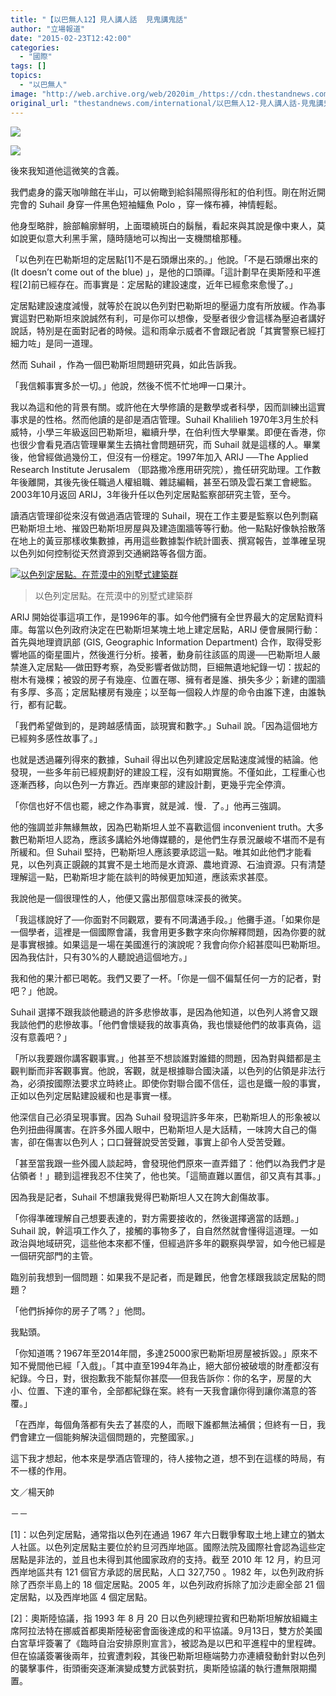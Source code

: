 ```yaml
---
title: "【以巴無人12】見人講人話  見鬼講鬼話"
author: "立場報道"
date: "2015-02-23T12:42:00"
categories:
  - "國際"
tags: []
topics:
  - "以巴無人"
image: "http://web.archive.org/web/2020im_/https://cdn.thestandnews.com/media/photos/cache/1002_hza5M_1200x0.JPG"
original_url: "thestandnews.com/international/以巴無人12-見人講人話-見鬼講鬼話"
---
```

![](http://web.archive.org/web/2020im_/https://cdn.thestandnews.com/media/photos/cache/1002_hza5M_1200x0.JPG)

[![](http://web.archive.org/web/2020im_/https://cdn.thestandnews.com/media/photos/cache/1001_tkupF_1200x0.JPG)](../../%E4%BB%A5%E5%B7%B4%E7%84%A1%E4%BA%BA/")

後來我知道他這微笑的含義。

我們處身的露天咖啡館在半山，可以俯瞰到給斜陽照得彤紅的伯利恆。剛在附近開完會的 Suhail 身穿一件黑色短袖鱷魚 Polo ，穿一條布褲，神情輕鬆。

他身型略胖，臉部輪廓鮮明，上面環繞斑白的鬍鬚，看起來與其說是像中東人，莫如說更似意大利黑手黨，隨時隨地可以掏出一支機關槍那種。

「以色列在巴勒斯坦的定居點\[1\]不是石頭爆出來的。」他說。「不是石頭爆出來的 (It doesn’t come out of the blue) 」，是他的口頭禪。「這計劃早在奧斯陸和平進程\[2\]前已經存在。而事實是：定居點的建設速度，近年已經愈來愈慢了。」

定居點建設速度減慢，就等於在說以色列對巴勒斯坦的壓逼力度有所放緩。作為事實這對巴勒斯坦來說誠然有利，可是你可以想像，受壓者很少會這樣為壓迫者講好說話，特別是在面對記者的時候。這和雨傘示威者不會跟記者說「其實警察已經打細力咗」是同一道理。

然而 Suhail ，作為一個巴勒斯坦問題研究員，如此告訴我。

「我信賴事實多於一切。」他說，然後不慌不忙地呷一口果汁。

我以為這和他的背景有關。或許他在大學修讀的是數學或者科學，因而訓練出這實事求是的性格。然而他讀的是卻是酒店管理。Suhail Khalilieh 1970年3月生於科威特，小學三年級返回巴勒斯坦，繼續升學，在伯利恆大學畢業。即便在香港，你也很少會看見酒店管理畢業生去搞社會問題研究，而 Suhail 就是這樣的人。畢業後，他曾經做過幾份工，但沒有一份穩定。1997年加入 ARIJ ──The Applied Research Institute Jerusalem （耶路撒冷應用研究院），擔任研究助理。工作數年後離開，其後先後任職過人權組職、雜誌編輯，甚至石頭及雲石業工會總監。2003年10月返回 ARIJ，3年後升任以色列定居點監察部研究主管，至今。

讀酒店管理卻從來沒有做過酒店管理的 Suhail，現在工作主要是監察以色列剽竊巴勒斯坦土地、摧毀巴勒斯坦房屋與及建造圍牆等等行動。他一點點好像執拾散落在地上的黃豆那樣收集數據，再用這些數據製作統計圖表、撰寫報告，並準確呈現以色列如何控制從天然資源到交通網路等各個方面。

[![以色列定居點。在荒漠中的別墅式建築群](http://web.archive.org/web/2020im_/https://cdn.thestandnews.com/media/photos/cache/1003_HRwEN_1200x0.JPG)](http://web.archive.org/web/20210628193228/https://cdn.thestandnews.com/media/photos/cache/1003_HRwEN_1200x0.JPG)

> 以色列定居點。在荒漠中的別墅式建築群

ARIJ 開始從事這項工作，是1996年的事。如今他們擁有全世界最大的定居點資料庫。每當以色列政府決定在巴勒斯坦某塊土地上建定居點，ARIJ 便會展開行動：首先與地理資訊部 (GIS, Geographic Information Department) 合作，取得受影響地區的衛星圖片，然後進行分析。接著，動身前往該區的周邊──巴勒斯坦人嚴禁進入定居點──做田野考察，為受影響者做訪問，巨細無遺地紀錄一切：拔起的樹木有幾棵；被毀的房子有幾座、位置在哪、擁有者是誰、損失多少；新建的圍牆有多厚、多高；定居點樓房有幾座；以至每一個殺人炸屋的命令由誰下達，由誰執行，都有記載。

「我們希望做到的，是跨越感情面，談現實和數字。」Suhail 說。「因為這個地方已經夠多感性故事了。」

也就是透過羅列得來的數據，Suhail 得出以色列建設定居點速度減慢的結論。他發現，一些多年前已經規劃好的建設工程，沒有如期實施。不僅如此，工程重心也逐漸西移，向以色列一方靠近。西岸東部的建設計劃，更幾乎完全停濟。

「你信也好不信也罷，總之作為事實，就是減．慢．了。」他再三強調。

他的強調並非無緣無故，因為巴勒斯坦人並不喜歡這個 inconvenient truth。大多數巴勒斯坦人認為，應該多講給外地傳媒聽的，是他們生存景況嚴峻不堪而不是有所緩和。但 Suhail 堅持，巴勒斯坦人應該要承認這一點。唯其如此他們才能看見，以色列真正覬覦的其實不是土地而是水資源、農地資源、石油資源。只有清楚理解這一點，巴勒斯坦才能在談判的時候更加知道，應該索求甚麼。

我說他是一個很理性的人，他便又露出那個意味深長的微笑。

「我這樣說好了──你面對不同觀眾，要有不同溝通手段。」他攤手道。「如果你是一個學者，這裡是一個國際會議，我會用更多數字來向你解釋問題，因為你要的就是事實根據。如果這是一場在美國進行的演說呢？我會向你介紹甚麼叫巴勒斯坦。因為我估計，只有30%的人聽說過這個地方。」

我和他的果汁都已喝乾。我們又要了一杯。「你是一個不偏幫任何一方的記者，對吧？」他說。

Suhail 選擇不跟我談他聽過的許多悲慘故事，是因為他知道，以色列人將會又跟我談他們的悲慘故事。「他們會懷疑我的故事真偽，我也懷疑他們的故事真偽，這沒有意義吧？」

「所以我要跟你講客觀事實。」他甚至不想談誰對誰錯的問題，因為對與錯都是主觀判斷而非客觀事實。他說，客觀，就是根據聯合國決議，以色列的佔領是非法行為，必須按國際法要求立時終止。即使你對聯合國不信任，這也是鐵一般的事實，正如以色列定居點建設緩和也是事實一樣。

他深信自己必須呈現事實。因為 Suhail 發現這許多年來，巴勒斯坦人的形象被以色列扭曲得厲害。在許多外國人眼中，巴勒斯坦人是大話精，一味誇大自己的傷害，卻在傷害以色列人；口口聲聲說受苦受難，事實上卻令人受苦受難。

「甚至當我跟一些外國人談起時，會發現他們原來一直弄錯了：他們以為我們才是佔領者！」聽到這裡我忍不住笑了，他也笑。「這簡直難以置信，卻又真有其事。」

因為我是記者，Suhail 不想讓我覺得巴勒斯坦人又在誇大創傷故事。

「你得準確理解自己想要表達的，對方需要接收的，然後選擇適當的話題。」Suhail 說，幹這項工作久了，接觸的事物多了，自自然然就會懂得這道理。一如政治與地域研究，這些他本來都不懂，但經過許多年的觀察與學習，如今他已經是一個研究部門的主管。

臨別前我想到一個問題：如果我不是記者，而是難民，他會怎樣跟我談定居點的問題？

「他們拆掉你的房子了嗎？」他問。

我點頭。

「你知道嗎？1967年至2014年間，多達25000家巴勒斯坦房屋被拆毀。」原來不知不覺間他已經「入戲」。「其中直至1994年為止，絕大部份被破壞的財產都沒有紀錄。今日，對，很抱歉我不能幫你甚麼──但我告訴你：你的名字，房屋的大小、位置、下達的軍令，全部都紀錄在案。終有一天我會讓你得到讓你滿意的答覆。」

「在西岸，每個角落都有失去了甚麼的人，而眼下誰都無法補償；但終有一日，我們會建立一個能夠解決這個問題的，完整國家。」

這下我才想起，他本來是學酒店管理的，待人接物之道，想不到在這樣的時局，有不一樣的作用。

文／楊天帥

－－

\[1\]：以色列定居點，通常指以色列在通過 1967 年六日戰爭奪取土地上建立的猶太人社區。以色列定居點主要位於約旦河西岸地區。國際法院及國際社會認為這些定居點是非法的，並且也未得到其他國家政府的支持。截至 2010 年 12 月，約旦河西岸地區共有 121 個官方承認的居民點，人口 327,750 。1982 年，以色列政府拆除了西奈半島上的 18 個定居點。2005 年，以色列政府拆除了加沙走廊全部 21 個定居點，以及西岸地區 4 個定居點。

\[2\]：奧斯陸協議，指 1993 年 8 月 20 日以色列總理拉賓和巴勒斯坦解放組織主席阿拉法特在挪威首都奧斯陸秘密會面後達成的和平協議。9月13日，雙方於美國白宮草坪簽署了《臨時自治安排原則宣言》，被認為是以巴和平進程中的里程碑。但在協議簽署後兩年，拉賓遭刺殺，其後巴勒斯坦極端勢力亦連續發動針對以色列的襲擊事件，街頭衝突逐漸演變成雙方武裝對抗，奧斯陸協議的執行遭無限期擱置。
